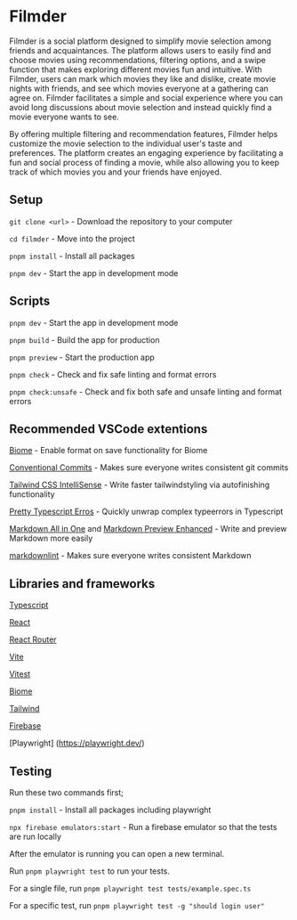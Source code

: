 # Filmder

Filmder is a social platform designed to simplify movie selection among friends and acquaintances. The platform allows users to easily find and choose movies using recommendations, filtering options, and a swipe function that makes exploring different movies fun and intuitive. With Filmder, users can mark which movies they like and dislike, create movie nights with friends, and see which movies everyone at a gathering can agree on. Filmder facilitates a simple and social experience where you can avoid long discussions about movie selection and instead quickly find a movie everyone wants to see.

By offering multiple filtering and recommendation features, Filmder helps customize the movie selection to the individual user's taste and preferences. The platform creates an engaging experience by facilitating a fun and social process of finding a movie, while also allowing you to keep track of which movies you and your friends have enjoyed.

## Setup

`git clone <url>` - Download the repository to your computer

`cd filmder` - Move into the project

`pnpm install` - Install all packages

`pnpm dev` - Start the app in development mode

## Scripts

`pnpm dev` - Start the app in development mode

`pnpm build` - Build the app for production

`pnpm preview` - Start the production app

`pnpm check` - Check and fix safe linting and format errors

`pnpm check:unsafe` - Check and fix both safe and unsafe linting and format errors

## Recommended VSCode extentions

[Biome](https://marketplace.visualstudio.com/items?itemName=biomejs.biome) - Enable format on save functionality for Biome

[Conventional Commits](https://marketplace.visualstudio.com/items?itemName=vivaxy.vscode-conventional-commits) - Makes sure everyone writes consistent git commits

[Tailwind CSS IntelliSense](https://marketplace.visualstudio.com/items?itemName=bradlc.vscode-tailwindcss) - Write faster tailwindstyling via autofinishing functionality

[Pretty Typescript Erros](https://marketplace.visualstudio.com/items?itemName=YoavBls.pretty-ts-errors) - Quickly unwrap complex typeerrors in Typescript

[Markdown All in One](https://marketplace.visualstudio.com/items?itemName=yzhang.markdown-all-in-one) and [Markdown Preview Enhanced](https://marketplace.visualstudio.com/items?itemName=shd101wyy.markdown-preview-enhanced) - Write and preview Markdown more easily

[markdownlint](https://marketplace.visualstudio.com/items?itemName=DavidAnson.vscode-markdownlint) - Makes sure everyone writes consistent Markdown

## Libraries and frameworks

[Typescript](https://www.typescriptlang.org/docs/)

[React](https://react.dev/)

[React Router](https://reactrouter.com/start/library/installation)

[Vite](https://vite.dev/guide/)

[Vitest](https://vitest.dev/guide/)

[Biome](https://biomejs.dev/)

[Tailwind](https://tailwindcss.com/docs/)

[Firebase](https://firebase.google.com/docs/web/setup)

[Playwright] (https://playwright.dev/)

## Testing

Run these two commands first;

`pnpm install` - Install all packages including playwright

`npx firebase emulators:start` - Run a firebase emulator so that the tests are run locally

After the emulator is running you can open a new terminal.

Run `pnpm playwright test` to run your tests.

For a single file, run `pnpm playwright test tests/example.spec.ts`

For a specific test, run `pnpm playwright test -g "should login user"`
